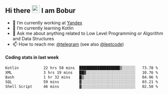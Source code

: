## Hi there <img src="https://media.giphy.com/media/hvRJCLFzcasrR4ia7z/giphy.gif" width="25px" height="25px"> I am Bobur

- 💼 I’m currently working at [Yandex](https://yandex.ru/)
- 🌱 I’m currently learning Kotlin
- 💬 Ask me about anything related to Low Level Programming or Algorithm and Data Structures
- 📫 How to reach me: [@telegram](https://t.me/octoant) (see also [@leetcode](https://leetcode.com/octoant/))    

#### Coding stats in last week

<!--START_SECTION:waka-->

```txt
Kotlin           22 hrs 50 mins  ██████████████████▒░░░░░░   73.78 %
XML              3 hrs 19 mins   ██▓░░░░░░░░░░░░░░░░░░░░░░   10.76 %
Bash             1 hr 32 mins    █▒░░░░░░░░░░░░░░░░░░░░░░░   04.96 %
SQL              59 mins         ▓░░░░░░░░░░░░░░░░░░░░░░░░   03.21 %
Shell Script     46 mins         ▓░░░░░░░░░░░░░░░░░░░░░░░░   02.50 %
```

<!--END_SECTION:waka-->
